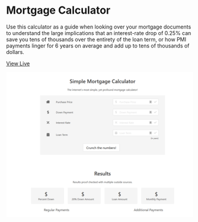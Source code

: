 # Mortgage Calculator


Use this calculator as a guide when looking over your mortgage documents to understand the large implications that an interest-rate drop of 0.25% can save you tens of thousands over the entirety of the loan term, or how PMI payments linger for 6 years on average and add up to tens of thousands of dollars. 

<a href="https://romariojashari.github.io/mortgagecalculator/" target="_blank">View Live</a>

![Screenshot](demo.png)

